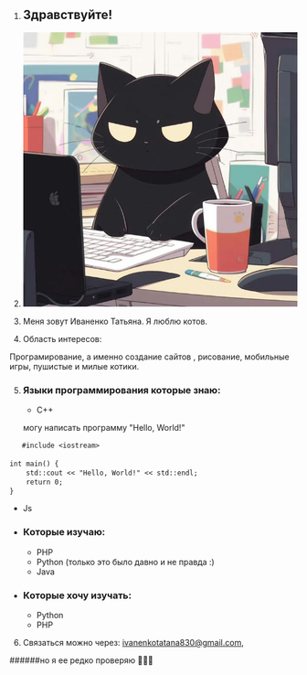 1. ## Здравствуйте!


2. ![Cat](./images/img.png)
3. Меня зовут Иваненко Татьяна. Я люблю котов. 
4. Область интересов:

Програмирование, а именно создание сайтов , рисование, мобильные игры, пушистые и милые котики.


5. ### Языки программирования которые знаю:
   *  C++ 


   могу написать программу "Hello, World!"


```
   #include <iostream>

int main() {
    std::cout << "Hello, World!" << std::endl;
    return 0;
}
```
   * Js
* ### Которые изучаю:
   * PHP
   * Python (только это было давно и не правда :)
   * Java
* ### Которые хочу изучать:
   * Python
   * PHP

6. Связаться можно через: ivanenkotatana830@gmail.com, 

######но я ее редко проверяю 🤣🤣🤣